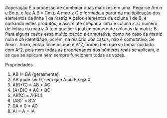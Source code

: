 #operação 
É o processo de combinar duas matrizes em uma. Pega-se Am.n e Bn.p, e faz A.B = Cm.p
A matriz C é formada a partir da multiplicação dos elementos da linha 1 da matriz A pelos elementos da coluna 1 de B, e somando estes produtos, e assim até chegar a linha e coluna *x*.
O número de linhas da matriz A tem que ser igual ao número de colunas da matriz B.
Para alguns casos essa multiplicação é comutativa, como no caso da matriz nula e da identidade, porém, na maioria dos casos, não é comutativo.
Se Anxn . Anxn, então falamos que é A^2, porem tem que se tomar cuidado com A^2, pois nem todas as propriedades dos números reais se aplicam, e as que se aplicam nem sempre funcionam todas as vezes.

Propriedades
1) AB != BA (geralmente)
2) AB pode ser 0, sem que A ou B seja 0
3) A(B+C) = AB + AC
4) (A+B)C = AC + BC
5) AB(C) = A(BC)
6) (AB)' = B'A'
7) 0A = 0 = A0
8) AI = A = IA